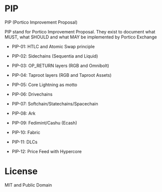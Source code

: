 # PIP
PIP (Portico Improvement Proposal)

PIP stand for Portico Improvement Proposal. They exist to document what MUST, what SHOULD and what MAY be implemented by Portico Exchange

- PIP-01: HTLC and Atomic Swap principle

- PIP-02: Sidechains (Sequentia and Liquid)

- PIP-03: OP_RETURN layers (RGB and Omnibolt)

- PIP-04: Taproot layers  (RGB and Taproot Assets)

- PIP-05: Core Lightning as motto

- PIP-06: Drivechains 

- PIP-07: Softchain/Statechains/Spacechain

- PIP-08: Ark

- PIP-09: Fedimint/Cashu (Ecash)

- PIP-10: Fabric

- PIP-11: DLCs

- PIP-12: Price Feed with Hypercore

# License

MIT and Public Domain
